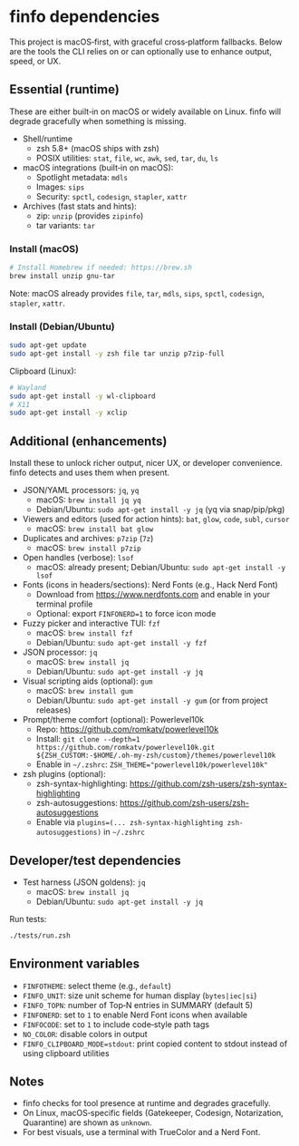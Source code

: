 # finfo dependencies

This project is macOS‑first, with graceful cross‑platform fallbacks. Below are the tools the CLI relies on or can optionally use to enhance output, speed, or UX.

## Essential (runtime)

These are either built‑in on macOS or widely available on Linux. finfo will degrade gracefully when something is missing.

- Shell/runtime
  - zsh 5.8+ (macOS ships with zsh)
  - POSIX utilities: `stat`, `file`, `wc`, `awk`, `sed`, `tar`, `du`, `ls`
- macOS integrations (built‑in on macOS):
  - Spotlight metadata: `mdls`
  - Images: `sips`
  - Security: `spctl`, `codesign`, `stapler`, `xattr`
- Archives (fast stats and hints):
  - zip: `unzip` (provides `zipinfo`)
  - tar variants: `tar`

### Install (macOS)

```bash
# Install Homebrew if needed: https://brew.sh
brew install unzip gnu-tar
```

Note: macOS already provides `file`, `tar`, `mdls`, `sips`, `spctl`, `codesign`, `stapler`, `xattr`.

### Install (Debian/Ubuntu)

```bash
sudo apt-get update
sudo apt-get install -y zsh file tar unzip p7zip-full
```

Clipboard (Linux):

```bash
# Wayland
sudo apt-get install -y wl-clipboard
# X11
sudo apt-get install -y xclip
```

## Additional (enhancements)

Install these to unlock richer output, nicer UX, or developer convenience. finfo detects and uses them when present.

- JSON/YAML processors: `jq`, `yq`
  - macOS: `brew install jq yq`
  - Debian/Ubuntu: `sudo apt-get install -y jq` (yq via snap/pip/pkg)
- Viewers and editors (used for action hints): `bat`, `glow`, `code`, `subl`, `cursor`
  - macOS: `brew install bat glow`
- Duplicates and archives: `p7zip` (`7z`)
  - macOS: `brew install p7zip`
- Open handles (verbose): `lsof`
  - macOS: already present; Debian/Ubuntu: `sudo apt-get install -y lsof`
- Fonts (icons in headers/sections): Nerd Fonts (e.g., Hack Nerd Font)
  - Download from https://www.nerdfonts.com and enable in your terminal profile
  - Optional: export `FINFONERD=1` to force icon mode
- Fuzzy picker and interactive TUI: `fzf`
  - macOS: `brew install fzf`
  - Debian/Ubuntu: `sudo apt-get install -y fzf`
- JSON processor: `jq`
  - macOS: `brew install jq`
  - Debian/Ubuntu: `sudo apt-get install -y jq`
- Visual scripting aids (optional): `gum`
  - macOS: `brew install gum`
  - Debian/Ubuntu: `sudo apt-get install -y gum` (or from project releases)
- Prompt/theme comfort (optional): Powerlevel10k
  - Repo: https://github.com/romkatv/powerlevel10k
  - Install: `git clone --depth=1 https://github.com/romkatv/powerlevel10k.git ${ZSH_CUSTOM:-$HOME/.oh-my-zsh/custom}/themes/powerlevel10k`
  - Enable in `~/.zshrc`: `ZSH_THEME="powerlevel10k/powerlevel10k"`
- zsh plugins (optional):
  - zsh-syntax-highlighting: https://github.com/zsh-users/zsh-syntax-highlighting
  - zsh-autosuggestions: https://github.com/zsh-users/zsh-autosuggestions
  - Enable via `plugins=(... zsh-syntax-highlighting zsh-autosuggestions)` in `~/.zshrc`

## Developer/test dependencies

- Test harness (JSON goldens): `jq`
  - macOS: `brew install jq`
  - Debian/Ubuntu: `sudo apt-get install -y jq`

Run tests:

```bash
./tests/run.zsh
```

## Environment variables

- `FINFOTHEME`: select theme (e.g., `default`)
- `FINFO_UNIT`: size unit scheme for human display (`bytes|iec|si`)
- `FINFO_TOPN`: number of Top‑N entries in SUMMARY (default 5)
- `FINFONERD`: set to `1` to enable Nerd Font icons when available
- `FINFOCODE`: set to `1` to include code‑style path tags
- `NO_COLOR`: disable colors in output
- `FINFO_CLIPBOARD_MODE=stdout`: print copied content to stdout instead of using clipboard utilities

## Notes

- finfo checks for tool presence at runtime and degrades gracefully.
- On Linux, macOS‑specific fields (Gatekeeper, Codesign, Notarization, Quarantine) are shown as `unknown`.
- For best visuals, use a terminal with TrueColor and a Nerd Font.
